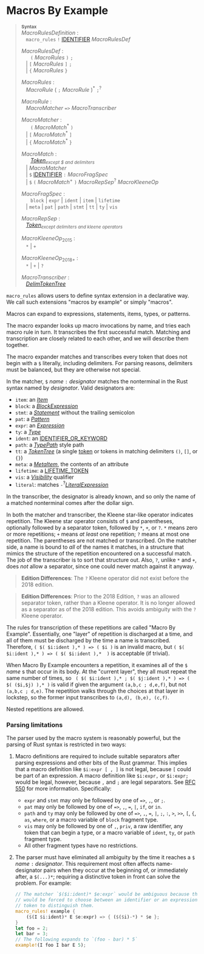 # Macros By Example

> **<sup>Syntax</sup>**\
> _MacroRulesDefinition_ :\
> &nbsp;&nbsp; `macro_rules` `!` [IDENTIFIER] _MacroRulesDef_
>
> _MacroRulesDef_ :\
> &nbsp;&nbsp; &nbsp;&nbsp; `(` _MacroRules_ `)` `;`\
> &nbsp;&nbsp; | `[` _MacroRules_ `]` `;`\
> &nbsp;&nbsp; | `{` _MacroRules_ `}`
>
> _MacroRules_ :\
> &nbsp;&nbsp; _MacroRule_ ( `;` _MacroRule_ )<sup>\*</sup> `;`<sup>?</sup>
>
> _MacroRule_ :\
> &nbsp;&nbsp; _MacroMatcher_ `=>` _MacroTranscriber_
>
> _MacroMatcher_ :\
> &nbsp;&nbsp; &nbsp;&nbsp; `(` _MacroMatch_<sup>\*</sup> `)`\
> &nbsp;&nbsp; | `[` _MacroMatch_<sup>\*</sup> `]`\
> &nbsp;&nbsp; | `{` _MacroMatch_<sup>\*</sup> `}`
>
> _MacroMatch_ :\
> &nbsp;&nbsp; &nbsp;&nbsp; [_Token_]<sub>_except $ and delimiters_</sub>\
> &nbsp;&nbsp; | _MacroMatcher_\
> &nbsp;&nbsp; | `$` [IDENTIFIER] `:` _MacroFragSpec_\
> &nbsp;&nbsp; | `$` `(` _MacroMatch_<sup>+</sup> `)` _MacroRepSep_<sup>?</sup> _MacroKleeneOp_
>
> _MacroFragSpec_ :\
> &nbsp;&nbsp; &nbsp;&nbsp; `block` | `expr` | `ident` | `item` | `lifetime`\
> &nbsp;&nbsp; | `meta` | `pat` | `path` | `stmt` | `tt` | `ty` | `vis`
>
> _MacroRepSep_ :\
> &nbsp;&nbsp; [_Token_]<sub>_except delimiters and kleene operators_</sub>
>
> _MacroKleeneOp_<sub>2015</sub> :\
> &nbsp;&nbsp; `*` | `+`
>
> _MacroKleeneOp_<sub>2018+</sub> :\
> &nbsp;&nbsp; `*` | `+` | `?`
>
> _MacroTranscriber_ :\
> &nbsp;&nbsp; [_DelimTokenTree_]

`macro_rules` allows users to define syntax extension in a declarative way.  We
call such extensions "macros by example" or simply "macros".

Macros can expand to expressions, statements, items, types, or patterns.

The macro expander looks up macro invocations by name, and tries each macro
rule in turn. It transcribes the first successful match. Matching and
transcription are closely related to each other, and we will describe them
together.

The macro expander matches and transcribes every token that does not begin with
a `$` literally, including delimiters. For parsing reasons, delimiters must be
balanced, but they are otherwise not special.

In the matcher, `$` _name_ `:` _designator_ matches the nonterminal in the Rust
syntax named by _designator_. Valid designators are:

* `item`: an [_Item_]
* `block`: a [_BlockExpression_]
* `stmt`: a [_Statement_] without the trailing semicolon
* `pat`: a [_Pattern_]
* `expr`: an [_Expression_]
* `ty`: a [_Type_]
* `ident`: an [IDENTIFIER_OR_KEYWORD]
* `path`: a [_TypePath_] style path
* `tt`: a [_TokenTree_]&nbsp;(a single [token] or tokens in matching delimiters `()`, `[]`, or `{}`)
* `meta`: a [_MetaItem_], the contents of an attribute
* `lifetime`: a [LIFETIME_TOKEN]
* `vis`: a [_Visibility_] qualifier
* `literal`: matches `-`<sup>?</sup>[_LiteralExpression_]

[IDENTIFIER]: identifiers.html
[IDENTIFIER_OR_KEYWORD]: identifiers.html
[LIFETIME_TOKEN]: tokens.html#lifetimes-and-loop-labels
[_BlockExpression_]: expressions/block-expr.html
[_Expression_]: expressions.html
[_Item_]: items.html
[_LiteralExpression_]: expressions/literal-expr.html
[_MetaItem_]: attributes.html
[_Pattern_]: patterns.html
[_Statement_]: statements.html
[_TokenTree_]: macros.html#macro-invocation
[_TypePath_]: paths.html#paths-in-types
[_Type_]: types.html#type-expressions
[_Visibility_]: visibility-and-privacy.html
[token]: tokens.html

In the transcriber, the
designator is already known, and so only the name of a matched nonterminal comes
after the dollar sign.

In both the matcher and transcriber, the Kleene star-like operator indicates
repetition. The Kleene star operator consists of `$` and parentheses,
optionally followed by a separator token, followed by `*`, `+`, or `?`. `*`
means zero or more repetitions; `+` means _at least_ one repetition; `?` means
at most one repetition. The parentheses are not matched or transcribed. On the
matcher side, a name is bound to _all_ of the names it matches, in a structure
that mimics the structure of the repetition encountered on a successful match.
The job of the transcriber is to sort that structure out. Also, `?`, unlike `*`
and `+`, does _not_ allow a separator, since one could never match against it
anyway.

> **Edition Differences**: The `?` Kleene operator did not exist before the
> 2018 edition.

> **Edition Differences**: Prior to the 2018 Edition, `?` was an allowed
> separator token, rather than a Kleene operator. It is no longer allowed as a
> separator as of the 2018 edition. This avoids ambiguity with the `?` Kleene
> operator.

The rules for transcription of these repetitions are called "Macro By Example".
Essentially, one "layer" of repetition is discharged at a time, and all of them
must be discharged by the time a name is transcribed. Therefore, `( $( $i:ident
),* ) => ( $i )` is an invalid macro, but `( $( $i:ident ),* ) => ( $( $i:ident
),*  )` is acceptable (if trivial).

When Macro By Example encounters a repetition, it examines all of the `$`
_name_ s that occur in its body. At the "current layer", they all must repeat
the same number of times, so ` ( $( $i:ident ),* ; $( $j:ident ),* ) => ( $(
($i,$j) ),* )` is valid if given the argument `(a,b,c ; d,e,f)`, but not
`(a,b,c ; d,e)`. The repetition walks through the choices at that layer in
lockstep, so the former input transcribes to `(a,d), (b,e), (c,f)`.

Nested repetitions are allowed.

### Parsing limitations

The parser used by the macro system is reasonably powerful, but the parsing of
Rust syntax is restricted in two ways:

1. Macro definitions are required to include suitable separators after parsing
   expressions and other bits of the Rust grammar. This implies that
   a macro definition like `$i:expr [ , ]` is not legal, because `[` could be part
   of an expression. A macro definition like `$i:expr,` or `$i:expr;` would be legal,
   however, because `,` and `;` are legal separators. See [RFC 550] for more information.
   Specifically:

   * `expr` and `stmt` may only be followed by one of `=>`, `,`, or `;`.
   * `pat` may only be followed by one of `=>`, `,`, `=`, `|`, `if`, or `in`.
   * `path` and `ty` may only be followed by one of `=>`, `,`, `=`, `|`, `;`,
     `:`, `>`, `>>`, `[`, `{`, `as`, `where`, or a macro variable of `block`
     fragment type.
   * `vis` may only be followed by one of `,`, `priv`, a raw identifier, any
     token that can begin a type, or a macro variable of `ident`, `ty`, or
     `path` fragment type.
   * All other fragment types have no restrictions.

2. The parser must have eliminated all ambiguity by the time it reaches a `$`
   _name_ `:` _designator_. This requirement most often affects name-designator
   pairs when they occur at the beginning of, or immediately after, a `$(...)*`;
   requiring a distinctive token in front can solve the problem. For example:

   ```rust
   // The matcher `$($i:ident)* $e:expr` would be ambiguous because the parser
   // would be forced to choose between an identifier or an expression. Use some
   // token to distinguish them.
   macro_rules! example {
       ($(I $i:ident)* E $e:expr) => { ($($i)-*) * $e };
   }
   let foo = 2;
   let bar = 3;
   // The following expands to `(foo - bar) * 5`
   example!(I foo I bar E 5);
   ```

[RFC 550]: https://github.com/rust-lang/rfcs/blob/master/text/0550-macro-future-proofing.md
[_DelimTokenTree_]: macros.html
[_Token_]: tokens.html
